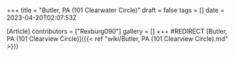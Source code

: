+++
title = "Butler, PA (101 Clearwater Circle)"
draft = false
tags = []
date = 2023-04-20T02:07:53Z

[Article]
contributors = ["Rexburg090"]
gallery = []
+++
#REDIRECT [Butler, PA (101 Clearview Circle)]({{< ref "wiki/Butler, PA (101 Clearview Circle).md" >}})